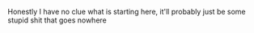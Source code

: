 Honestly I have no clue what is starting here, it'll probably just be some stupid shit that goes nowhere